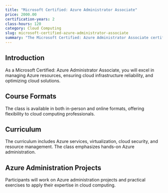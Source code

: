 ```yaml
---
title: "Microsoft Certified: Azure Administrator Associate"
price: 2000.00
certification-years: 2
class-hours: 120
category: Cloud Computing
slug: microsoft-certified-azure-administrator-associate
summary: "The Microsoft Certified: Azure Administrator Associate certification is designed for professionals in cloud computing and Azure administration roles. This comprehensive class covers Azure services, virtualization, and cloud security. It equips candidates with the skills needed to manage Azure resources and ensure cloud infrastructure reliability."
---
```


## Introduction

As a Microsoft Certified: Azure Administrator Associate, you will excel in managing Azure resources, ensuring cloud infrastructure reliability, and optimizing cloud solutions.

## Course Formats

The class is available in both in-person and online formats, offering flexibility to cloud computing professionals.

## Curriculum

The curriculum includes Azure services, virtualization, cloud security, and resource management. The class emphasizes hands-on Azure administration.

## Azure Administration Projects

Participants will work on Azure administration projects and practical exercises to apply their expertise in cloud computing.

